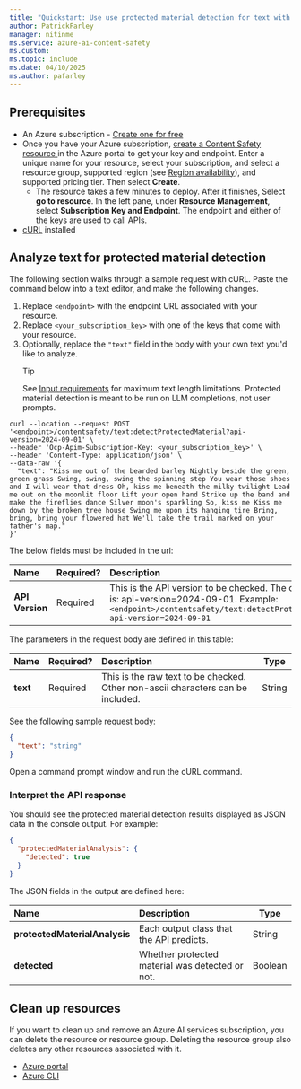 ```yaml
---
title: "Quickstart: Use use protected material detection for text with the REST API"
author: PatrickFarley
manager: nitinme
ms.service: azure-ai-content-safety
ms.custom:
ms.topic: include
ms.date: 04/10/2025
ms.author: pafarley
---
```



## Prerequisites

* An Azure subscription - [Create one for free](https://azure.microsoft.com/free/cognitive-services/) 
* Once you have your Azure subscription, <a href="https://aka.ms/acs-create"  title="Create a Content Safety resource"  target="_blank">create a Content Safety resource </a> in the Azure portal to get your key and endpoint. Enter a unique name for your resource, select your subscription, and select a resource group, supported region (see [Region availability](/azure/ai-services/content-safety/overview#region-availability)), and supported pricing tier. Then select **Create**.
  * The resource takes a few minutes to deploy. After it finishes, Select **go to resource**. In the left pane, under **Resource Management**, select **Subscription Key and Endpoint**. The endpoint and either of the keys are used to call APIs.
* [cURL](https://curl.haxx.se/) installed

## Analyze text for protected material detection

The following section walks through a sample request with cURL. Paste the command below into a text editor, and make the following changes.

1. Replace `<endpoint>` with the endpoint URL associated with your resource.
1. Replace `<your_subscription_key>` with one of the keys that come with your resource.
1. Optionally, replace the `"text"` field in the body with your own text you'd like to analyze.
    > [!TIP]
    > See [Input requirements](../../overview.md#input-requirements) for maximum text length limitations. Protected material detection is meant to be run on LLM completions, not user prompts.

```shell
curl --location --request POST '<endpoint>/contentsafety/text:detectProtectedMaterial?api-version=2024-09-01' \
--header 'Ocp-Apim-Subscription-Key: <your_subscription_key>' \
--header 'Content-Type: application/json' \
--data-raw '{
  "text": "Kiss me out of the bearded barley Nightly beside the green, green grass Swing, swing, swing the spinning step You wear those shoes and I will wear that dress Oh, kiss me beneath the milky twilight Lead me out on the moonlit floor Lift your open hand Strike up the band and make the fireflies dance Silver moon's sparkling So, kiss me Kiss me down by the broken tree house Swing me upon its hanging tire Bring, bring, bring your flowered hat We'll take the trail marked on your father's map."
}'
```
The below fields must be included in the url:

| Name      |Required?  |  Description | Type   |
| :------- |-------- |:--------------- | ------ |
| **API Version** |Required |This is the API version to be checked. The current version is: api-version=2024-09-01. Example: `<endpoint>/contentsafety/text:detectProtectedMaterial?api-version=2024-09-01` |String |

The parameters in the request body are defined in this table:

| Name        | Required?     | Description  | Type    |
| :---------- | ----------- | :------------ | ------- |
| **text**    | Required | This is the raw text to be checked. Other non-ascii characters can be included. | String  |

See the following sample request body:
```json
{
  "text": "string"
}
```

Open a command prompt window and run the cURL command.

### Interpret the API response

You should see the protected material detection results displayed as JSON data in the console output. For example:

```json
{
  "protectedMaterialAnalysis": {
    "detected": true
  }
}
```

The JSON fields in the output are defined here:

| Name     | Description   | Type   |
| :------------- | :--------------- | ------ |
| **protectedMaterialAnalysis**   | Each output class that the API predicts. | String |
| **detected** | Whether protected material was detected or not.  | Boolean |

## Clean up resources

If you want to clean up and remove an Azure AI services subscription, you can delete the resource or resource group. Deleting the resource group also deletes any other resources associated with it.

- [Azure portal](../../../multi-service-resource.md?pivots=azportal#clean-up-resources)
- [Azure CLI](../../../multi-service-resource.md?pivots=azcli#clean-up-resources)

